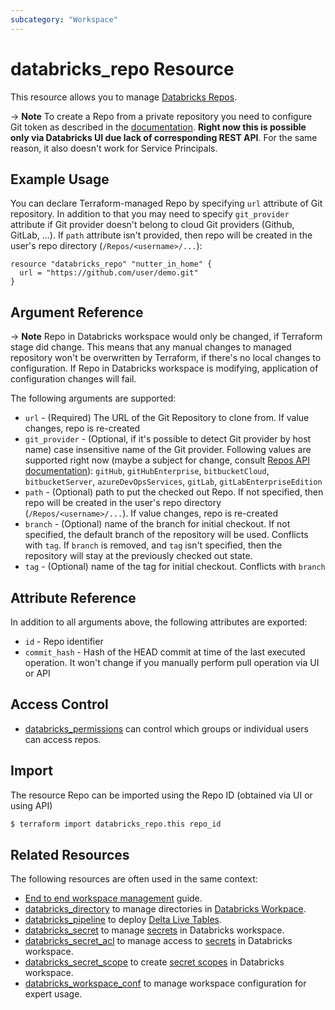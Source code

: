 ```yaml
---
subcategory: "Workspace"
---
```

# databricks_repo Resource

This resource allows you to manage [Databricks Repos](https://docs.databricks.com/repos.html).

-> **Note** To create a Repo from a private repository you need to configure Git token as described in the [documentation](https://docs.databricks.com/repos.html#configure-your-git-integration-with-databricks).  **Right now this is possible only via Databricks UI due lack of corresponding REST API**.  For the same reason, it also doesn't work for Service Principals.

## Example Usage

You can declare Terraform-managed Repo by specifying `url` attribute of Git repository. In addition to that you may need to specify `git_provider` attribute if Git provider doesn't belong to cloud Git providers (Github, GitLab, ...).  If `path` attribute isn't provided, then repo will be created in the user's repo directory (`/Repos/<username>/...`):


```hcl
resource "databricks_repo" "nutter_in_home" {
  url = "https://github.com/user/demo.git"
}

```

## Argument Reference

-> **Note** Repo in Databricks workspace would only be changed, if Terraform stage did change. This means that any manual changes to managed repository won't be overwritten by Terraform, if there's no local changes to configuration. If Repo in Databricks workspace is modifying, application of configuration changes will fail.

The following arguments are supported:

* `url` -  (Required) The URL of the Git Repository to clone from. If value changes, repo is re-created
* `git_provider` - (Optional, if it's possible to detect Git provider by host name) case insensitive name of the Git provider.  Following values are supported right now (maybe a subject for change, consult [Repos API documentation](https://docs.databricks.com/dev-tools/api/latest/repos.html)): `gitHub`, `gitHubEnterprise`, `bitbucketCloud`, `bitbucketServer`, `azureDevOpsServices`, `gitLab`, `gitLabEnterpriseEdition`
* `path` - (Optional) path to put the checked out Repo. If not specified, then repo will be created in the user's repo directory (`/Repos/<username>/...`).  If value changes, repo is re-created
* `branch` - (Optional) name of the branch for initial checkout. If not specified, the default branch of the repository will be used.  Conflicts with `tag`.  If `branch` is removed, and `tag` isn't specified, then the repository will stay at the previously checked out state.
* `tag` - (Optional) name of the tag for initial checkout.  Conflicts with `branch`

## Attribute Reference

In addition to all arguments above, the following attributes are exported:

* `id` -  Repo identifier
* `commit_hash` - Hash of the HEAD commit at time of the last executed operation. It won't change if you manually perform pull operation via UI or API

## Access Control

* [databricks_permissions](permissions.md#Repos-usage) can control which groups or individual users can access repos.

## Import

The resource Repo can be imported using the Repo ID (obtained via UI or using API)

```bash
$ terraform import databricks_repo.this repo_id
```

## Related Resources

The following resources are often used in the same context:

* [End to end workspace management](../guides/workspace-management.md) guide.
* [databricks_directory](directory.md) to manage directories in [Databricks Workpace](https://docs.databricks.com/workspace/workspace-objects.html).
* [databricks_pipeline](pipeline.md) to deploy [Delta Live Tables](https://docs.databricks.com/data-engineering/delta-live-tables/index.html). 
* [databricks_secret](secret.md) to manage [secrets](https://docs.databricks.com/security/secrets/index.html#secrets-user-guide) in Databricks workspace.
* [databricks_secret_acl](secret_acl.md) to manage access to [secrets](https://docs.databricks.com/security/secrets/index.html#secrets-user-guide) in Databricks workspace.
* [databricks_secret_scope](secret_scope.md) to create [secret scopes](https://docs.databricks.com/security/secrets/index.html#secrets-user-guide) in Databricks workspace.
* [databricks_workspace_conf](workspace_conf.md) to manage workspace configuration for expert usage.
